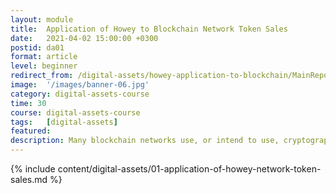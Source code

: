 ```yaml
---
layout: module
title:  Application of Howey to Blockchain Network Token Sales
date:   2021-04-02 15:00:00 +0300
postid: da01
format: article
level: beginner
redirect_from: /digital-assets/howey-application-to-blockchain/MainReport.html
image:  '/images/banner-06.jpg'
category: digital-assets-course
time: 30
course: digital-assets-course
tags:   [digital-assets]
featured:
description: Many blockchain networks use, or intend to use, cryptographic tokens ("tokens" or "digital assets") for various purposes.
---
```


{% include content/digital-assets/01-application-of-howey-network-token-sales.md %}
